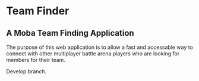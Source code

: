 # Team Finder
## A Moba Team Finding Application

The purpose of this web application is to allow a fast and accessable way to connect with other multiplayer battle arena players who are looking for members for their team.

Develop branch.
